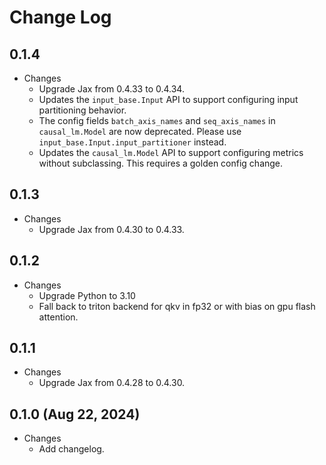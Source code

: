 # Change Log

## 0.1.4

* Changes
    * Upgrade Jax from 0.4.33 to 0.4.34.
    * Updates the `input_base.Input` API to support configuring input partitioning behavior.
    * The config fields `batch_axis_names` and `seq_axis_names` in `causal_lm.Model` are now deprecated. Please use `input_base.Input.input_partitioner` instead.
    * Updates the `causal_lm.Model` API to support configuring metrics without subclassing. This requires a golden config change.

## 0.1.3

* Changes
    * Upgrade Jax from 0.4.30 to 0.4.33.

## 0.1.2

* Changes
    * Upgrade Python to 3.10
    * Fall back to triton backend for qkv in fp32 or with bias on gpu flash attention.

## 0.1.1

* Changes
    * Upgrade Jax from 0.4.28 to 0.4.30.

## 0.1.0 (Aug 22, 2024)

* Changes
    * Add changelog.
